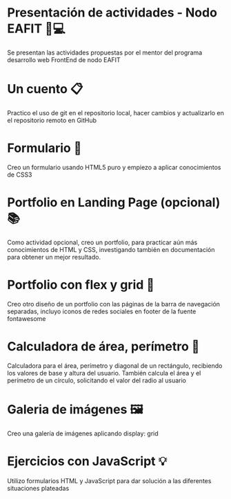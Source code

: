 # Presentación de actividades - Nodo EAFIT 🚀💻
Se presentan las actividades propuestas por el mentor del programa desarrollo web FrontEnd de nodo EAFIT

# Un cuento 📋
Practico el uso de git en el repositorio local, hacer cambios y actualizarlo en el repositorio remoto en GitHub

# Formulario 📃
Creo un formulario usando HTML5 puro y empiezo a aplicar conocimientos de CSS3

# Portfolio en Landing Page (opcional) 📚
Como actividad opcional, creo un portfolio, para practicar aún más conocimientos de HTML y CSS, investigando también en documentación para obtener un mejor resultado.

# Portfolio con flex y grid 💼
Creo otro diseño de un portfolio con las páginas de la barra de navegación separadas, incluyo iconos de redes sociales en footer de la fuente fontawesome

# Calculadora de área, perímetro 📐
Calculadora para el área, perímetro y diagonal de un rectángulo, recibiendo los valores de base y altura del usuario. También calcula el área y el perímetro de un círculo, solicitando el valor del radio al usuario

# Galeria de imágenes 🖼️
Creo una galería de imágenes aplicando display: grid

# Ejercicios con JavaScript 💡
Utilizo formularios HTML y JavaScript para dar solución a las diferentes situaciones plateadas